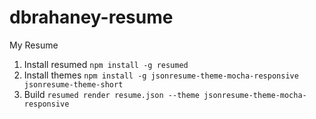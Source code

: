 # dbrahaney-resume
My Resume

1. Install resumed
```npm install -g resumed```
2. Install themes
```npm install -g jsonresume-theme-mocha-responsive jsonresume-theme-short```
3. Build
```resumed render resume.json --theme jsonresume-theme-mocha-responsive```
